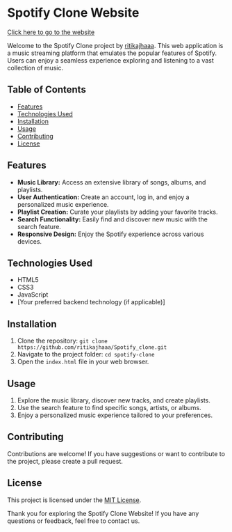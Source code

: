 
# Spotify Clone Website

[Click here to go to the website](https://ritikajhaaa.github.io/Spotify_clone/)

Welcome to the Spotify Clone project by [ritikajhaaa](https://github.com/ritikajhaaa). This web application is a music streaming platform that emulates the popular features of Spotify. Users can enjoy a seamless experience exploring and listening to a vast collection of music.

## Table of Contents
- [Features](#features)
- [Technologies Used](#technologies-used)
- [Installation](#installation)
- [Usage](#usage)
- [Contributing](#contributing)
- [License](#license)

## Features
- **Music Library:** Access an extensive library of songs, albums, and playlists.
- **User Authentication:** Create an account, log in, and enjoy a personalized music experience.
- **Playlist Creation:** Curate your playlists by adding your favorite tracks.
- **Search Functionality:** Easily find and discover new music with the search feature.
- **Responsive Design:** Enjoy the Spotify experience across various devices.

## Technologies Used
- HTML5
- CSS3
- JavaScript
- [Your preferred backend technology (if applicable)]

## Installation
1. Clone the repository: `git clone https://github.com/ritikajhaaa/Spotify_clone.git`
2. Navigate to the project folder: `cd spotify-clone`
3. Open the `index.html` file in your web browser.

## Usage
1. Explore the music library, discover new tracks, and create playlists.
2. Use the search feature to find specific songs, artists, or albums.
3. Enjoy a personalized music experience tailored to your preferences.


## Contributing
Contributions are welcome! If you have suggestions or want to contribute to the project, please create a pull request.

## License
This project is licensed under the [MIT License](LICENSE).

Thank you for exploring the Spotify Clone Website! If you have any questions or feedback, feel free to contact us.
